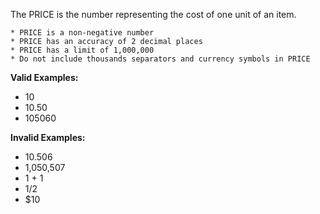 <!-- markdownlint-disable-file first-line-h1 -->
The PRICE is the number representing the cost of one unit of an item.

```info
* PRICE is a non-negative number
* PRICE has an accuracy of 2 decimal places
* PRICE has a limit of 1,000,000
* Do not include thousands separators and currency symbols in PRICE
```

**Valid Examples:**

* 10
* 10.50
* 105060

**Invalid Examples:**

* 10.506
* 1,050,507
* 1 + 1
* 1/2
* $10

